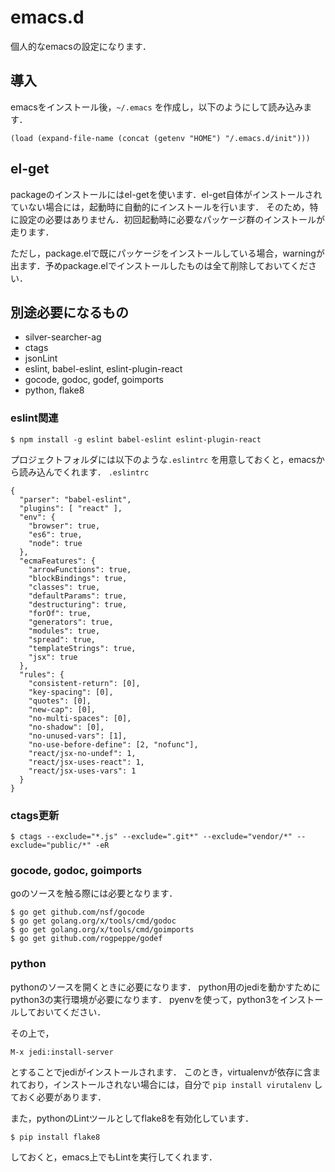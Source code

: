 # emacs.d
個人的なemacsの設定になります．

## 導入

emacsをインストール後，`~/.emacs` を作成し，以下のようにして読み込みます．

```elisp
(load (expand-file-name (concat (getenv "HOME") "/.emacs.d/init")))
```

## el-get

packageのインストールにはel-getを使います．el-get自体がインストールされていない場合には，起動時に自動的にインストールを行います．
そのため，特に設定の必要はありません．初回起動時に必要なパッケージ群のインストールが走ります．

ただし，package.elで既にパッケージをインストールしている場合，warningが出ます．予めpackage.elでインストールしたものは全て削除しておいてください．


## 別途必要になるもの
- silver-searcher-ag
- ctags
- jsonLint
- eslint, babel-eslint, eslint-plugin-react
- gocode, godoc, godef, goimports
- python, flake8

### eslint関連

```
$ npm install -g eslint babel-eslint eslint-plugin-react
```

プロジェクトフォルダには以下のような`.eslintrc` を用意しておくと，emacsから読み込んでくれます．
`.eslintrc`

```
{
  "parser": "babel-eslint",
  "plugins": [ "react" ],
  "env": {
    "browser": true,
    "es6": true,
    "node": true
  },
  "ecmaFeatures": {
    "arrowFunctions": true,
    "blockBindings": true,
    "classes": true,
    "defaultParams": true,
    "destructuring": true,
    "forOf": true,
    "generators": true,
    "modules": true,
    "spread": true,
    "templateStrings": true,
    "jsx": true
  },
  "rules": {
    "consistent-return": [0],
    "key-spacing": [0],
    "quotes": [0],
    "new-cap": [0],
    "no-multi-spaces": [0],
    "no-shadow": [0],
    "no-unused-vars": [1],
    "no-use-before-define": [2, "nofunc"],
    "react/jsx-no-undef": 1,
    "react/jsx-uses-react": 1,
    "react/jsx-uses-vars": 1
  }
}
```


### ctags更新
```
$ ctags --exclude="*.js" --exclude=".git*" --exclude="vendor/*" --exclude="public/*" -eR
```

### gocode, godoc, goimports
goのソースを触る際には必要となります．

```
$ go get github.com/nsf/gocode
$ go get golang.org/x/tools/cmd/godoc
$ go get golang.org/x/tools/cmd/goimports
$ go get github.com/rogpeppe/godef
```

### python
pythonのソースを開くときに必要になります．
python用のjediを動かすためにpython3の実行環境が必要になります．
pyenvを使って，python3をインストールしておいてください．

その上で，
```
M-x jedi:install-server
```

とすることでjediがインストールされます．
このとき，virtualenvが依存に含まれており，インストールされない場合には，自分で `pip install virutalenv` しておく必要があります．

また，pythonのLintツールとしてflake8を有効化しています．

```
$ pip install flake8
```

しておくと，emacs上でもLintを実行してくれます．

